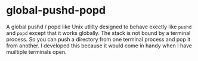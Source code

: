 # global-pushd-popd
A global pushd / popd like Unix utlilty designed to behave exectly like `pushd` and `popd` except that it works globally. The stack is not bound by a terminal process. So you can push a directory from one terminal process and pop it from another. I developed this because it would come in handy when I have muiltiple terminals open.
